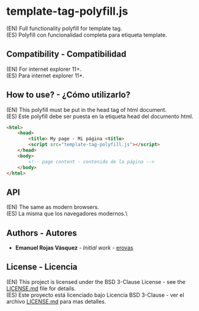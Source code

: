 # template-tag-polyfill.js
(EN) Full functionality polyfill for template tag.\
(ES) Polyfill con funcionalidad completa para etiqueta template.

## Compatibility - Compatibilidad

(EN) For internet explorer 11+.\
(ES) Para internet explorer 11+.

## How to use? - ¿Cómo utilizarlo?

(EN) This polyfill must be put in the head tag of html document.\
(ES) Este polyfill debe ser puesta en la etiqueta head  del documento html.

``` html
<html>
    <head>
        <title> My page - Mi página <title>
        <script src="template-tag-polyfill.js"></script>
    </head>
    <body>
        <!-- page content - contenido de la página -->
    </body>
</html>
```

## API
(EN) The same as modern browsers.\
(ES) La misma que los navegadores modernos.\

## Authors - Autores

* **Emanuel Rojas Vásquez** - *Initial work* - [erovas](https://github.com/erovas)

## License - Licencia

(EN) This project is licensed under the BSD 3-Clause License - see the [LICENSE.md](LICENSE.md) file for details.\
(ES) Este proyecto está licenciado bajo Licencia BSD 3-Clause - ver el archivo [LICENSE.md](LICENSE.md) para mas detalles.